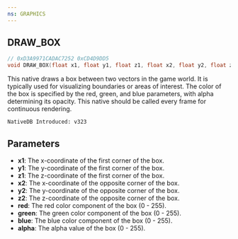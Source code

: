 ```yaml
---
ns: GRAPHICS
---
```

## DRAW_BOX

```c
// 0xD3A9971CADAC7252 0xCD4D9DD5
void DRAW_BOX(float x1, float y1, float z1, float x2, float y2, float z2, int red, int green, int blue, int alpha);
```

This native draws a box between two vectors in the game world. It is typically used for visualizing boundaries or areas of interest. The color of the box is specified by the red, green, and blue parameters, with alpha determining its opacity. This native should be called every frame for continuous rendering.

```
NativeDB Introduced: v323
```


## Parameters
* **x1**: The x-coordinate of the first corner of the box.
* **y1**: The y-coordinate of the first corner of the box.
* **z1**: The z-coordinate of the first corner of the box.
* **x2**: The x-coordinate of the opposite corner of the box.
* **y2**: The y-coordinate of the opposite corner of the box.
* **z2**: The z-coordinate of the opposite corner of the box.
* **red**: The red color component of the box (0 - 255).
* **green**: The green color component of the box (0 - 255).
* **blue**: The blue color component of the box (0 - 255).
* **alpha**: The alpha value of the box (0 - 255).
